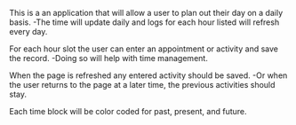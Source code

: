 This is a an application that will allow a user to plan out their day on a daily basis. 
-The time will update daily and logs for each hour listed will refresh every day.

For each hour slot the user can enter an appointment or activity and save the record.
-Doing so will help with time management.

When the page is refreshed any entered activity should be saved.
-Or when the user returns to the page at a later time, the previous activities should stay.

Each time block will be color coded for past, present, and future.